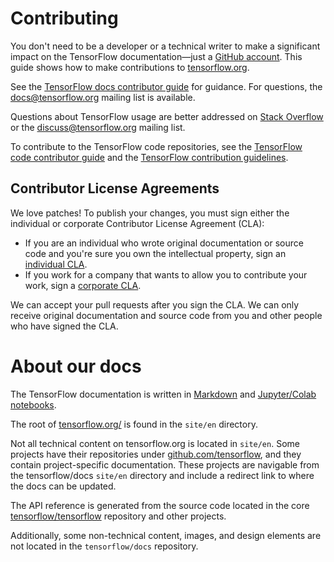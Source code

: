 # Contributing

You don't need to be a developer or a technical writer to make a significant
impact on the TensorFlow documentation—just a [GitHub account](https://github.com/).
This guide shows how to make contributions to [tensorflow.org](https://www.tensorflow.org).

See the
[TensorFlow docs contributor guide](https://www.tensorflow.org/community/contribute/docs)
for guidance. For questions, the
[docs@tensorflow.org](https://groups.google.com/a/tensorflow.org/forum/#!forum/docs)
mailing list is available.

Questions about TensorFlow usage are better addressed on
[Stack Overflow](https://stackoverflow.com/questions/tagged/tensorflow) or the
[discuss@tensorflow.org](https://groups.google.com/a/tensorflow.org/forum/#!forum/discuss)
mailing list.

To contribute to the TensorFlow code repositories, see the
[TensorFlow code contributor guide](https://www.tensorflow.org/community/contribute/code)
and the
[TensorFlow contribution guidelines](https://github.com/tensorflow/tensorflow/blob/master/CONTRIBUTING.md).

## Contributor License Agreements

We love patches! To publish your changes, you must sign either the individual or
corporate Contributor License Agreement (CLA):

* If you are an individual who wrote original documentation or source code and
  you're sure you own the intellectual property, sign an
  [individual CLA](http://code.google.com/legal/individual-cla-v1.0.html).
* If you work for a company that wants to allow you to contribute your work, sign
  a [corporate CLA](http://code.google.com/legal/corporate-cla-v1.0.html).

We can accept your pull requests after you sign the CLA. We can only receive
original documentation and source code from you and other people who have
signed the CLA.


# About our docs

The TensorFlow documentation is written in [Markdown](https://commonmark.org/help/)
and [Jupyter/Colab notebooks](https://colab.research.google.com/notebooks/welcome.ipynb).

The root of [tensorflow.org/](https://www.tensorflow.org/) is found in the
`site/en` directory.

Not all technical content on tensorflow.org is located in `site/en`. Some
projects have their repositories under
[github.com/tensorflow](https://github.com/tensorflow), and they contain
project-specific documentation. These projects are navigable from the
tensorflow/docs `site/en` directory and include a redirect link to where the
docs can be updated.

The API reference is generated from the source code located in the core
[tensorflow/tensorflow](https://github.com/tensorflow/tensorflow) repository
and other projects.

Additionally, some non-technical content, images, and design elements are not
located in the `tensorflow/docs` repository.
